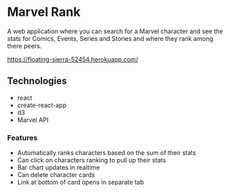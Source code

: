 # Marvel Rank

  A web application where you can search for a Marvel character and see the stats for Comics, Events, Series and Stories and where they rank among there peers.

  https://floating-sierra-52454.herokuapp.com/

## Technologies
  - react
  - create-react-app
  - d3
  - Marvel API

### Features

  - Automatically ranks characters based on the sum of their stats
  - Can click on characters ranking to pull up their stats
  - Bar chart updates in realtime
  - Can delete character cards
  - Link at bottom of card opens in separate tab
